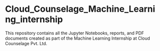 # Cloud_Counselage_Machine_Learning_internship
This repository contains all the Jupyter Notebooks, reports, and PDF documents created as part of the Machine Learning Internship at Cloud Counselage Pvt. Ltd.
